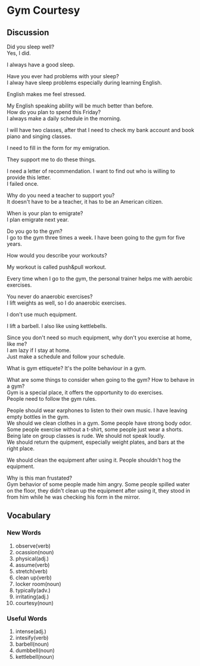 # Gym Courtesy
## Discussion
Did you sleep well?  
Yes, I did.  

I always have a good sleep.  

Have you ever had problems with your sleep?  
I alway have sleep problems especially during learning English.   

English makes me feel stressed.  

My English speaking ability will be much better than before.  
How do you plan to spend this Friday?  
I always make a daily schedule in the morning.  

I will have two classes, after that I need to check my bank account and book piano and singing classes.  

I need to fill in the form for my emigration.  

They support me to do these things.  

I need a letter of recommendation. I want to find out who is willing to provide this letter.   
I failed once.  

Why do you need a teacher to support you?  
It doesn't have to be a teacher, it has to be an American citizen.  

When is your plan to emigrate?  
I plan emigrate next year.  

Do you go to the gym?  
I go to the gym three times a week. I have been going to the gym for five years.  

How would you describe your workouts?  

My workout is called push&pull workout.  

Every time when I go to the gym, the personal trainer helps me with aerobic exercises.  

You never do anaerobic exercises?  
I lift weights as well, so I do anaerobic exercises.  

I don't use much equipment.  

I lift a barbell. I also like using kettlebells.  

Since you don't need so much equipment, why don't you exercise at home, like me?  
I am lazy if I stay at home.  
Just make a schedule and follow your schedule.  

What is gym ettiquete?
It's the polite behaviour in a gym.  

What are some things to consider when going to the gym? How to behave in a gym?  
Gym is a special place, it offers the opportunity to do exercises.   
People need to follow the gym rules.  

People should wear earphones to listen to their own music. I have leaving empty bottles in the gym.  
We should we clean clothes in a gym. Some people have strong body odor.  
Some people exercise without a t-shirt, some people just wear a shorts. Being late on group classes is rude. We should not speak loudly.    
We should return the quipment, especially weight plates, and bars at the right place.  

We should clean the equipment after using it. People shouldn't hog the equipment.   

Why is this man frustated?  
Gym behavior of some people made him angry. Some people spilled water on the floor, they didn't clean up the equipment after using it, they stood in from him while he was checking his form in the mirror.  


## Vocabulary
### New Words
1. observe(verb)
1. ocassion(noun)
1. physical(adj.)
1. assume(verb)
1. stretch(verb)
1. clean up(verb)
1. locker room(noun)
1. typically(adv.)
1. irritating(adj.)
1. courtesy(noun)

### Useful Words
1. intense(adj.)
1. intesify(verb)
1. barbell(noun)
1. dumbbell(noun)
1. kettlebell(noun)
